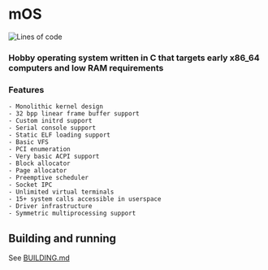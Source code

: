 # mOS
![Lines of code](https://img.shields.io/tokei/lines/github/Moldytzu/mOS?style=for-the-badge) 
### Hobby operating system written in C that targets early x86_64 computers and low RAM requirements
### Features
    - Monolithic kernel design
    - 32 bpp linear frame buffer support
    - Custom initrd support
    - Serial console support
    - Static ELF loading support
    - Basic VFS
    - PCI enumeration
    - Very basic ACPI support
    - Block allocator
    - Page allocator
    - Preemptive scheduler
    - Socket IPC
    - Unlimited virtual terminals
    - 15+ system calls accessible in userspace
    - Driver infrastructure
    - Symmetric multiprocessing support

## Building and running
See [BUILDING.md](./docs/BUILDING.md)